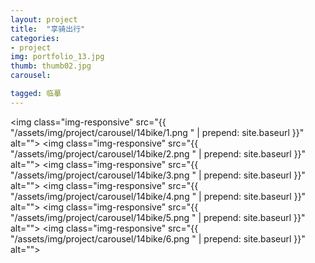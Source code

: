 ```yaml
---
layout: project
title:  "享骑出行"
categories:
- project
img: portfolio_13.jpg
thumb: thumb02.jpg
carousel:

tagged: 临摹
---
```

<img class="img-responsive" src="{{ "/assets/img/project/carousel/14bike/1.png
" | prepend: site.baseurl }}" alt="">
<img class="img-responsive" src="{{ "/assets/img/project/carousel/14bike/2.png
" | prepend: site.baseurl }}" alt="">
<img class="img-responsive" src="{{ "/assets/img/project/carousel/14bike/3.png
" | prepend: site.baseurl }}" alt="">
<img class="img-responsive" src="{{ "/assets/img/project/carousel/14bike/4.png
" | prepend: site.baseurl }}" alt="">
<img class="img-responsive" src="{{ "/assets/img/project/carousel/14bike/5.png
" | prepend: site.baseurl }}" alt="">
<img class="img-responsive" src="{{ "/assets/img/project/carousel/14bike/6.png
" | prepend: site.baseurl }}" alt="">

